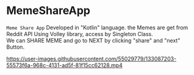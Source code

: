 # MemeShareApp
`Meme Share App` Developed in "Kotlin" language. the Memes are get from Reddit API Using Volley library, access by Singleton Class. <br> We can SHARE MEME and go to NEXT by clicking "share" and "next" Button. 
<br>

  https://user-images.githubusercontent.com/55029779/133087203-55573f6a-968c-4131-ad5f-81f15cc62128.mp4
